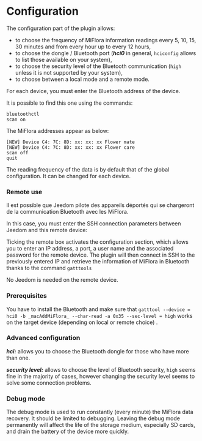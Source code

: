 # Configuration

The configuration part of the plugin allows:

* to choose the frequency of MiFlora information readings every 5, 10, 15, 30 minutes and from every hour up to every 12 hours,
* to choose the dongle / Bluetooth port (**_hci0_** in general, `hciconfig` allows to list those available on your system),
* to choose the security level of the Bluetooth communication (`high` unless it is not supported by your system),
* to choose between a local mode and a remote mode.

For each device, you must enter the Bluetooth address of the device.

It is possible to find this one using the commands:

```
bluetoothctl
scan on
```

The MiFlora addresses appear as below:
```
[NEW] Device C4: 7C: 8D: xx: xx: xx Flower mate
[NEW] Device C4: 7C: 8D: xx: xx: xx Flower care
scan off
quit
```
The reading frequency of the data is by default that of the global configuration. It can be changed for each device.

### Remote use

Il est possible que Jeedom pilote des appareils déportés qui se chargeront de la communication Bluetooth avec les MiFlora.

In this case, you must enter the SSH connection parameters between Jeedom and this remote device:

Ticking the remote box activates the configuration section, which allows you to enter an IP address, a port, a user name and the associated password for the remote device.
The plugin will then connect in SSH to the previously entered IP and retrieve the information of MiFlora in Bluetooth thanks to the command `gatttools`

No Jeedom is needed on the remote device.

### Prerequisites

You have to install the Bluetooth and make sure that `gatttool --device = hci0 -b _macAddMiFlora_ --char-read -a 0x35 --sec-level = high` works on the target device (depending on local or remote choice) .

### Advanced configuration

**_hci:_** allows you to choose the Bluetooth dongle for those who have more than one.

**_security level:_** allows to choose the level of Bluetooth security, `high` seems fine in the majority of cases, however changing the security level seems to solve some connection problems.

### Debug mode

The debug mode is used to run constantly (every minute) the MiFlora data recovery. It should be limited to debugging.
Leaving the debug mode permanently will affect the life of the storage medium, especially SD cards, and drain the battery of the device more quickly.

